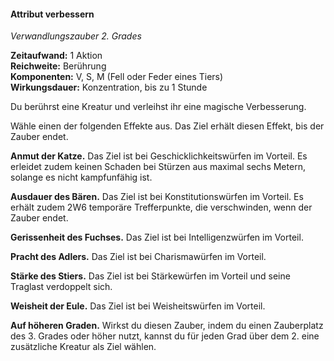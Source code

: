 #### Attribut verbessern
<!-- markdownlint-disable link-image-reference-definitions -->
<!-- spell-checker:words added amount avoids casting concentration damage different duration emphasis ends english false formula hour halves hours kommagetrennt mechanics minutes reaction ritual same saving school somatic special spell throw true wording wotc -->
<!-- spell-checker:words enhance ability -->
[_metadata_:spell_name]:- "Attribut verbessern"
[_metadata_:spell_name_english]:- "Enhance Ability"
[_metadata_:spell_school]:- "Verwandlungszauber"
[_metadata_:spell_level]:- "2"
[_metadata_:casting_time_amount]:- "1"
[_metadata_:casting_time_unit]:- "Aktion"
[_metadata_:ritual]:- "false"
[_metadata_:range]:- "Berührung"
[_metadata_:target]:- "Eine Kreatur"
[_metadata_:components_verbal]:- "true"
[_metadata_:components_somatic]:- "true"
[_metadata_:components_material]:- "true"
[_metadata_:components_material_description]:- "Fell oder Feder eines Tiers"
[_metadata_:concentration]:- "true"
[_metadata_:duration]:- "Konzentration, bis zu 1 Stunde"
[_metadata_:compared_to_wotc_srd_5.1]:- "mechanics_same_wording_same"
[_metadata_:compared_to_a5e_srd]:- "mechanics_different_wording_different"
<!-- markdownlint-disable-next-line no-emphasis-as-heading -->
_Verwandlungszauber 2. Grades_

**Zeitaufwand:** 1 Aktion \
**Reichweite:** Berührung \
**Komponenten:** V, S, M (Fell oder Feder eines Tiers) \
**Wirkungsdauer:** Konzentration, bis zu 1 Stunde

Du berührst eine Kreatur und verleihst ihr eine magische Verbesserung.

Wähle einen der folgenden Effekte aus. Das Ziel erhält diesen Effekt, bis der Zauber endet.

**Anmut der Katze.** Das Ziel ist bei Geschicklichkeitswürfen im Vorteil. Es erleidet zudem keinen Schaden bei Stürzen aus maximal sechs Metern, solange es nicht kampfunfähig ist.

**Ausdauer des Bären.** Das Ziel ist bei Konstitutionswürfen im Vorteil. Es erhält zudem 2W6 temporäre Trefferpunkte, die verschwinden, wenn der Zauber endet.

**Gerissenheit des Fuchses.** Das Ziel ist bei Intelligenzwürfen im Vorteil.

**Pracht des Adlers.** Das Ziel ist bei Charismawürfen im Vorteil.

**Stärke des Stiers.** Das Ziel ist bei Stärkewürfen im Vorteil und seine Traglast verdoppelt sich.

**Weisheit der Eule.** Das Ziel ist bei Weisheitswürfen im Vorteil.

**Auf höheren Graden.** Wirkst du diesen Zauber, indem du einen Zauberplatz des 3. Grades oder höher nutzt, kannst du für jeden Grad über dem 2. eine zusätzliche Kreatur als Ziel wählen.